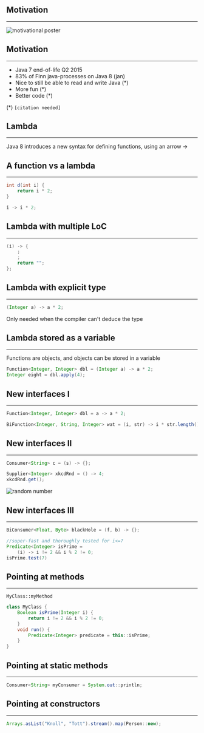 ## Motivation
- - -
![motivational poster](http://localhost:8000/img/where-discomfort-happens.png "You now feel motivated")


## Motivation
- - - 
* Java 7 end-of-life Q2 2015
* 83% of Finn java-processes on Java 8 (jan)
* Nice to still be able to read and write Java (*)
* More fun (*)
* Better code (*) 

(*) ``[citation needed]``


## Lambda
- - - 

Java 8 introduces a new syntax for defining functions, using an arrow ->


## A function vs a lambda
- - - 

~~~java
int d(int i) {
    return i * 2;       
}
~~~

~~~java
i -> i * 2;
~~~


## Lambda with multiple LoC
- - - 

~~~java
(i) -> {
    ;
    ;
    return "";
};
~~~


## Lambda with explicit type
- - - 
~~~java
(Integer a) -> a * 2;
~~~
Only needed when the compiler can't deduce the type


## Lambda stored as a variable
- - - 
Functions are objects, and objects can be stored in a variable

~~~java
Function<Integer, Integer> dbl = (Integer a) -> a * 2;
Integer eight = dbl.apply(4);
~~~


## New interfaces I
- - - 
~~~java
Function<Integer, Integer> dbl = a -> a * 2;
~~~

~~~java
BiFunction<Integer, String, Integer> wat = (i, str) -> i * str.length();
~~~


## New interfaces II 
- - - 
~~~java
Consumer<String> c = (s) -> {};
~~~

~~~java
Supplier<Integer> xkcdRnd = () -> 4;
xkcdRnd.get();
~~~

![random number](http://localhost:8000/img/random_number.png "Random!")


## New interfaces III
- - - 
~~~java
BiConsumer<Float, Byte> blackHole = (f, b) -> {};
~~~

~~~java
//super-fast and thoroughly tested for i<=7
Predicate<Integer> isPrime = 
    (i) -> i != 2 && i % 2 != 0; 
isPrime.test(7)
~~~


## Pointing at methods
- - - 
```MyClass::myMethod```

~~~java
class MyClass {
    Boolean isPrime(Integer i) {
        return i != 2 && i % 2 != 0;
    }
    void run() {
        Predicate<Integer> predicate = this::isPrime;
    }
}
~~~


## Pointing at static methods
- - -
~~~java
Consumer<String> myConsumer = System.out::println;
~~~


## Pointing at constructors
- - -
~~~java
Arrays.asList("Knoll", "Tott").stream().map(Person::new);
~~~